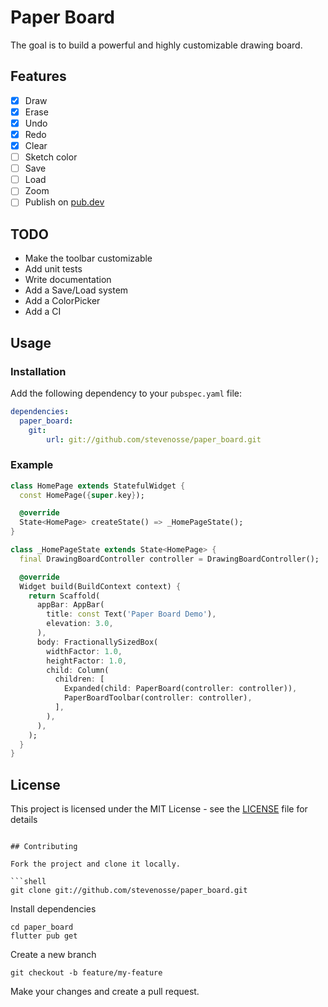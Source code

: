 # Paper Board

The goal is to build a powerful and highly customizable drawing board.

## Features
- [x] Draw
- [x] Erase
- [x] Undo
- [x] Redo
- [x] Clear
- [ ] Sketch color
- [ ] Save
- [ ] Load
- [ ] Zoom
- [ ] Publish on [pub.dev](https://pub.dev/)
 
## TODO
- Make the toolbar customizable
- Add unit tests
- Write documentation
- Add a Save/Load system
- Add a ColorPicker
- Add a CI

## Usage

### Installation

Add the following dependency to your `pubspec.yaml` file:

```yaml
dependencies:
  paper_board: 
    git:
        url: git://github.com/stevenosse/paper_board.git
```

### Example

```dart
class HomePage extends StatefulWidget {
  const HomePage({super.key});

  @override
  State<HomePage> createState() => _HomePageState();
}

class _HomePageState extends State<HomePage> {
  final DrawingBoardController controller = DrawingBoardController();

  @override
  Widget build(BuildContext context) {
    return Scaffold(
      appBar: AppBar(
        title: const Text('Paper Board Demo'),
        elevation: 3.0,
      ),
      body: FractionallySizedBox(
        widthFactor: 1.0,
        heightFactor: 1.0,
        child: Column(
          children: [
            Expanded(child: PaperBoard(controller: controller)),
            PaperBoardToolbar(controller: controller),
          ],
        ),
      ),
    );
  }
}
```

## License

This project is licensed under the MIT License - see the [LICENSE](LICENSE) file for details
```

## Contributing

Fork the project and clone it locally.

```shell
git clone git://github.com/stevenosse/paper_board.git
```

Install dependencies

```shell
cd paper_board
flutter pub get
```

Create a new branch

```shell
git checkout -b feature/my-feature
```

Make your changes and create a pull request.
